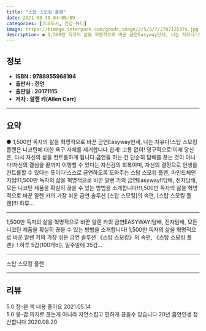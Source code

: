 ```yaml
---
title: "스탑 스모킹 플랜"
date: 2021-08-30 04:08:09
categories: [국내도서, 건강-뷰티]
image: https://bimage.interpark.com/goods_image/2/5/3/7/270712537s.jpg
description: ● 1,500만 독자의 삶을 혁명적으로 바꾼 금연Easyway만세, 나는 자유다!스탑 스모킹 플랜은 니코틴에 대한 욕구 자체를 제거합니다.쉽게! 고통 없이! 영구적으로!이제 당신은, 다시 자신의 삶을 컨트롤하게 됩니다.금연을 하는 건 단순히 담배를 끊는 것이 아니다!자신의 결심을 끝까
---
```


## **정보**

- **ISBN : 9788955968194**
- **출판사 : 한언**
- **출판일 : 20171115**
- **저자 : 알렌 카(Allen Carr)**

------



## **요약**

●  1,500만 독자의 삶을 혁명적으로 바꾼 금연Easyway만세, 나는 자유다!스탑 스모킹 플랜은 니코틴에 대한 욕구 자체를 제거합니다.쉽게! 고통 없이! 영구적으로!이제 당신은, 다시 자신의 삶을 컨트롤하게 됩니다.금연을 하는 건 단순히 담배를 끊는 것이 아니다!자신의 결심을 끝까지 이행할 수 있다는 자신감의 회복이며, 자신의 결정으로 인생을 컨트롤할 수 있다는 뜻이다!스스로 금연하도록 도와주는 스탑 스모킹 플랜, 마인드체인지법!!1,500만 독자의 삶을 혁명적으로 바꾼 알렌 카의 금연Easyway!!담배, 전자담배, 모든 니코틴 제품을 확실히 끊을 수 있는 방법을 소개합니다!!1,500만 독자의 삶을 혁명적으로 바꾼 알렌 카의 가장 쉬운 금연 솔루션 [스탑 스모킹]의 속편, [스탑 스모킹 플랜]!!! 하루...

------

1,500만 독자의 삶을 혁명적으로 바꾼 알렌 카의 금연EASYWAY!담배, 전자담배, 모든 니코틴 제품을 확실히 끊을 수 있는 방법을 소개합니다! 1,500만 독자의 삶을 혁명적으로 바꾼 알렌 카의 가장 쉬운 금연 솔루션 《스탑 스모킹》의 속편, 《스탑 스모킹 플랜》! 하루 5갑(100개비), 일주일에 35갑... 

------


스탑 스모킹 플랜 

------


## **리뷰** 

5.0 장-완 책 내용 좋아요 2021.05.14 <br/>5.0 봉-갑 의지로 끊는게 아니라 자연스럽고 편하게 끊을수 있습니다
20년 흡연인생 청산합니다 2020.08.20 <br/>